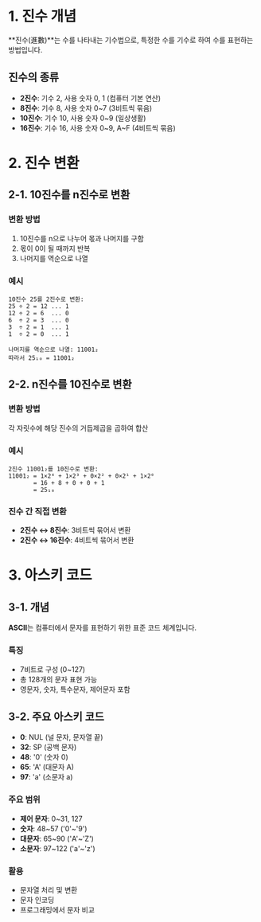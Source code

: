 # 1. 진수 개념

**진수(進數)**는 수를 나타내는 기수법으로, 특정한 수를 기수로 하여 수를 표현하는 방법입니다.

## 진수의 종류

-   **2진수**: 기수 2, 사용 숫자 0, 1 (컴퓨터 기본 연산)
-   **8진수**: 기수 8, 사용 숫자 0~7 (3비트씩 묶음)
-   **10진수**: 기수 10, 사용 숫자 0~9 (일상생활)
-   **16진수**: 기수 16, 사용 숫자 0~9, A~F (4비트씩 묶음)

# 2. 진수 변환

## 2-1. 10진수를 n진수로 변환

### 변환 방법

1. 10진수를 n으로 나누어 몫과 나머지를 구함
2. 몫이 0이 될 때까지 반복
3. 나머지를 역순으로 나열

### 예시

```
10진수 25를 2진수로 변환:
25 ÷ 2 = 12 ... 1
12 ÷ 2 = 6  ... 0
6  ÷ 2 = 3  ... 0
3  ÷ 2 = 1  ... 1
1  ÷ 2 = 0  ... 1

나머지를 역순으로 나열: 11001₂
따라서 25₁₀ = 11001₂
```

## 2-2. n진수를 10진수로 변환

### 변환 방법

각 자릿수에 해당 진수의 거듭제곱을 곱하여 합산

### 예시

```
2진수 11001₂를 10진수로 변환:
11001₂ = 1×2⁴ + 1×2³ + 0×2² + 0×2¹ + 1×2⁰
       = 16 + 8 + 0 + 0 + 1
       = 25₁₀
```

### 진수 간 직접 변환

-   **2진수 ↔ 8진수**: 3비트씩 묶어서 변환
-   **2진수 ↔ 16진수**: 4비트씩 묶어서 변환

# 3. 아스키 코드

## 3-1. 개념

**ASCII**는 컴퓨터에서 문자를 표현하기 위한 표준 코드 체계입니다.

### 특징

-   7비트로 구성 (0~127)
-   총 128개의 문자 표현 가능
-   영문자, 숫자, 특수문자, 제어문자 포함

## 3-2. 주요 아스키 코드

-   **0**: NUL (널 문자, 문자열 끝)
-   **32**: SP (공백 문자)
-   **48**: '0' (숫자 0)
-   **65**: 'A' (대문자 A)
-   **97**: 'a' (소문자 a)

### 주요 범위

-   **제어 문자**: 0~31, 127
-   **숫자**: 48~57 ('0'~'9')
-   **대문자**: 65~90 ('A'~'Z')
-   **소문자**: 97~122 ('a'~'z')

### 활용

-   문자열 처리 및 변환
-   문자 인코딩
-   프로그래밍에서 문자 비교

